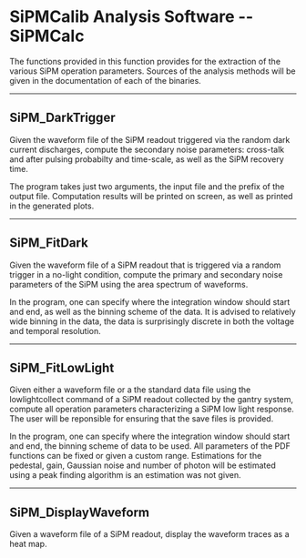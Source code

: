 # SiPMCalib Analysis Software -- SiPMCalc

The functions provided in this function provides for the extraction of the
various SiPM operation parameters. Sources of the analysis methods will be given
in the documentation of each of the binaries.

---

## SiPM_DarkTrigger

Given the waveform file of the SiPM readout triggered via the random dark current
discharges, compute the secondary noise parameters: cross-talk and after pulsing
probabilty and time-scale, as well as the SiPM recovery time.

The program takes just two arguments, the input file and the prefix of the output
file. Computation results will be printed on screen, as well as printed in the
generated plots.

---

## SiPM_FitDark

Given the waveform file of a SiPM readout that is triggered via a random
trigger in a no-light condition, compute the primary and secondary noise
parameters of the SiPM using the area spectrum of waveforms.

In the program, one can specify where the integration window should start and
end, as well as the binning scheme of the data. It is advised to relatively wide
binning in the data, the data is surprisingly discrete in both the voltage and
temporal resolution.

---

## SiPM_FitLowLight

Given either a waveform file or a the standard data file using the
lowlightcollect command of a SiPM readout collected by the gantry system, compute
all operation parameters characterizing a SiPM low light response. The user will
be reponsible for ensuring that the save files is provided.

In the program, one can specify where the integration window should start and
end, the binning scheme of data to be used. All parameters of the PDF functions
can be fixed or given a custom range. Estimations for the pedestal, gain,
Gaussian noise and number of photon will be estimated using a peak finding
algorithm is an estimation was not given.

---

## SiPM_DisplayWaveform

Given a waveform file of a SiPM readout, display the waveform traces as a heat map.
